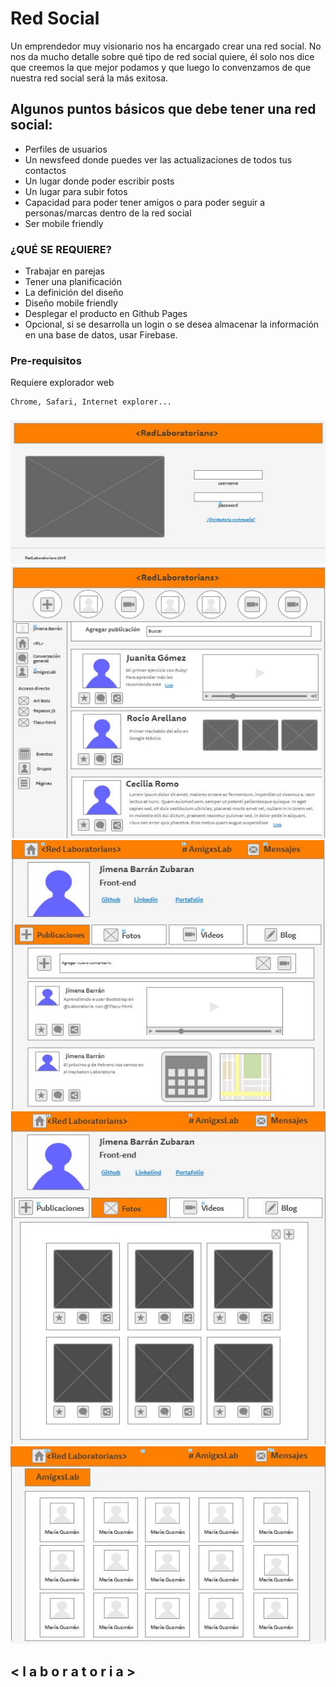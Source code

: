 
# Red Social

Un emprendedor muy visionario nos ha encargado crear una red social. No nos da mucho detalle sobre qué tipo de red social quiere, él solo nos dice que creemos la que mejor podamos y que luego lo convenzamos de que nuestra red social será la más exitosa.

## Algunos puntos básicos que debe tener una red social:

* Perfiles de usuarios
* Un newsfeed donde puedes ver las actualizaciones de todos tus contactos
* Un lugar donde poder escribir posts
* Un lugar para subir fotos
* Capacidad para poder tener amigos o para poder seguir a personas/marcas dentro de la red social
* Ser mobile friendly


### ¿QUÉ SE REQUIERE?
* Trabajar en parejas
* Tener una planificación
* La definición del diseño
* Diseño mobile friendly
* Desplegar el producto en Github Pages
* Opcional, si se desarrolla un login o se desea almacenar la información en una base de datos, usar Firebase.


### Pre-requisitos

Requiere explorador web
```
Chrome, Safari, Internet explorer...
```

### <RedLaboratorians>

![Log in](./assets/images/1.jpg)
![Newsfeed](./assets/images/2.jpg)
![Profile](./assets/images/3.jpg)
![Photos](./assets/images/4.jpg)
![Friends](./assets/images/5.jpg)
## < l a b o r a t o r i a >

